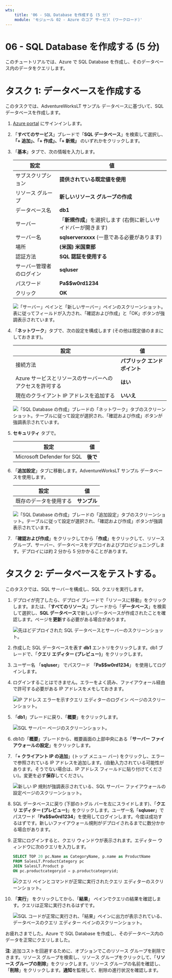 ```yaml
---
wts:
    title: '06 - SQL Database を作成する (5 分)'
    module: 'モジュール 02 - Azure のコア サービス (ワークロード)'
---
```


# 06 - SQL Database を作成する (5 分)

このチュートリアルでは、Azure で SQL Database を作成し、そのデータベース内のデータをクエリします。

# タスク 1: データベースを作成する 

このタスクでは、AdventureWorksLT サンプル データベースに基づいて、SQL データベースを作成します。 

1. [Azure portal](https://portal.azure.com) にサインインします。

2. 「**すべてのサービス**」ブレードで「**SQL データベース**」を検索して選択し、**「+ 追加」、「+ 作成」、「+ 新規」** のいずれかをクリックします。 

3. 「**基本**」タブで、次の情報を入力します。  

    | 設定 | 値 | 
    | --- | --- |
    | サブスクリプション | **提供されている既定値を使用** |
    | リソース グループ | **新しいリソース グループの作成** |
    | データベース名| **db1** | 
    | サーバー | 「**新規作成**」を選択します (右側に新しいサイドバーが開きます)|
    | サーバー名 | **sqlserverxxxx** (一意である必要があります) | 
    | 場所 | **(米国) 米国東部** |
    | 認証方法 | **SQL 認証を使用する** |
    | サーバー管理者のログイン | **sqluser** |
    | パスワード | **Pa$$w0rd1234** |
    | クリック  | **OK** |

   ![「サーバー」ペインと「新しいサーバー」ペインのスクリーンショット。表に従ってフィールドが入力され、「確認および作成」と「OK」ボタンが強調表示されています。](./images/0501.png)

4. 「**ネットワーク**」タブで、次の設定を構成します (その他は既定値のままにしておきます)。 

    | 設定 | 値 | 
    | --- | --- |
    | 接続方法 | **パブリック エンドポイント** |    
    | Azure サービスとリソースのサーバーへのアクセスを許可する | **はい** |
    | 現在のクライアント IP アドレスを追加する | **いいえ** |
    
   ![「SQL Database の作成」ブレードの「ネットワーク」タブのスクリーンショット。テーブルに従って設定が選択され、「確認および作成」ボタンが強調表示されています。](./images/0501b.png)

5. **セキュリティ** タブで。 

    | 設定 | 値 | 
    | --- | --- |
    | Microsoft Defender for SQL| **後で** |
    
6. 「**追加設定**」タブに移動します。AdventureWorksLT サンプル データベースを使用します。

    | 設定 | 値 | 
    | --- | --- |
    | 既存のデータを使用する | **サンプル** |

    ![「SQL Database の作成」ブレードの「追加設定」タブのスクリーンショット。テーブルに従って設定が選択され、「確認および作成」ボタンが強調表示されています。](./images/0501c.png)

7. 「**確認および作成**」をクリックしてから「**作成**」をクリックして、リソース グループ、サーバー、データベースをデプロイおよびプロビジョニングします。デプロイには約 2 分から 5 分かかることがあります。


# タスク 2: データベースをテストする。

このタスクでは、SQL サーバーを構成し、SQL クエリを実行します。 

1. デプロイが完了したら、デプロイ ブレードで「リソースに移動」をクリックします。または、「**すべてのリソース**」ブレードから「**データベース**」を検索して選択し、**SQL データベース**で新しいデータベースが作成されたことを確認します。ページを**更新**する必要がある場合があります。

    ![先ほどデプロイされた SQL データベースとサーバーのスクリーンショット。](./images/0502.png)

2. 作成した SQL データベースを表す **db1** エントリをクリックします。db1 ブレードで、「**クエリ エディター (プレビュー)**」をクリックします。

3. ユーザー名 「**sqluser**」 でパスワード 「**Pa$$w0rd1234**」 を使用してログインします。

4. ログインすることはできません。エラーをよく読み、ファイアウォール経由で許可する必要がある IP アドレスをメモしておきます。 

    ![IP アドレス エラーを示すクエリ エディターのログイン ページのスクリーンショット。](./images/0503.png)

5. 「**db1**」ブレードに戻り、「**概要**」をクリックします。 

    ![SQL サーバー ページのスクリーンショット。](./images/0504.png)

6. db1の「**概要**」ブレードから、概要画面の上部中央にある「**サーバー ファイアウォールの設定**」をクリックします。

7. 「**+ クライアント IP の追加**」(トップ メニュー バー) をクリックし、エラーで参照されている IP アドレスを追加します。(自動入力されている可能性があります。そうでない場合は、IP アドレス フィールドに貼り付けてください)。変更を必ず**保存**してください。 

    ![新しい IP 規則が強調表示されている、SQL サーバー ファイアウォールの設定ページのスクリーンショット。](./images/0506.png)

8. SQL データベースに戻り (下部のトグル バーを左にスライドします)、「**クエリ エディター (プレビュー)**」をクリックします。ユーザー名「**sqluser**」でパスワード「**Pa$$w0rd1234**」を使用してログインします。今度は成功するはずです。新しいファイアウォール規則がデプロイされるまでに数分かかる場合があります。 

9. 正常にログインすると、クエリ ウィンドウが表示されます。エディター ウィンドウに次のクエリを入力します。 

    ```SQL
    SELECT TOP 20 pc.Name as CategoryName, p.name as ProductName
    FROM SalesLT.ProductCategory pc
    JOIN SalesLT.Product p
    ON pc.productcategoryid = p.productcategoryid;
    ```

    ![クエリ ペインとコマンドが正常に実行されたクエリ エディターのスクリーンショット。](./images/0507.png)

10. 「**実行**」 をクリックしてから、「**結果**」 ペインでクエリの結果を確認します。クエリは正常に実行されるはずです。

    ![SQL コードが正常に実行され、「結果」ペインに出力が表示されている、データベースのクエリ エディター ペインのスクリーンショット。](./images/0508.png)

お疲れさまでした。Azure で SQL Database を作成し、そのデータベース内のデータを正常にクエリしました。

**注**: 追加コストを回避するために、オプションでこのリソース グループを削除できます。リソース グループを検索し、リソース グループをクリックして、「**リソース グループの削除**」をクリックします。リソース グループの名前を確認し、「**削除**」をクリックします。**通知**を監視して、削除の進行状況を確認します。
